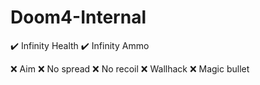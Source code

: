 # Doom4-Internal

✔️ Infinity Health
✔️ Infinity Ammo

❌ Aim
❌ No spread
❌ No recoil
❌ Wallhack
❌ Magic bullet

